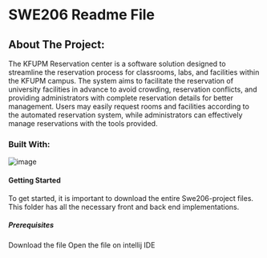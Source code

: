 # SWE206 Readme File
## About The Project:
The KFUPM Reservation center is a software solution designed to streamline the reservation process for classrooms, labs, and facilities within the KFUPM campus. The system aims to facilitate the reservation of university facilities in advance to avoid crowding, reservation conflicts, and providing administrators with complete reservation details for better management. Users may easily request rooms and facilities according to the automated reservation system, while administrators can effectively manage reservations with the tools provided.

### Built With:
![image](https://github.com/TheOnlyGoatFatima/SWE-readme-file/assets/146121461/c5d0c80c-2b03-48ea-bc91-ef766a8f9885)

#### Getting Started
To get started, it is important to download the entire Swe206-project files. This folder has all the necessary front and back end implementations.

##### Prerequisites
Download the file
Open the file on intellij IDE
